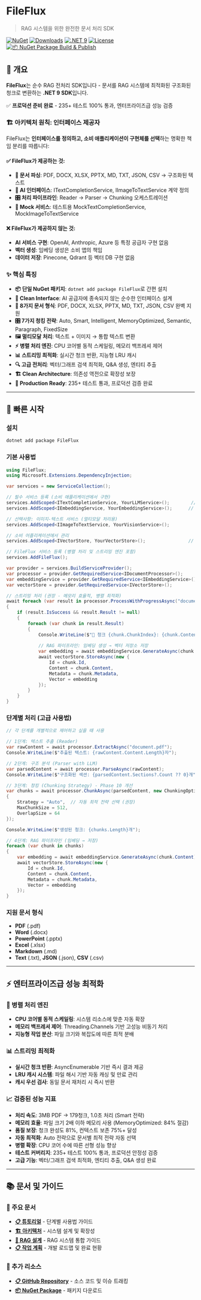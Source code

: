 # FileFlux
> RAG 시스템을 위한 완전한 문서 처리 SDK

[![NuGet](https://img.shields.io/nuget/v/FileFlux.svg)](https://www.nuget.org/packages/FileFlux)
[![Downloads](https://img.shields.io/nuget/dt/FileFlux.svg)](https://www.nuget.org/packages/FileFlux)
[![.NET 9](https://img.shields.io/badge/.NET-9.0-purple)](https://dotnet.microsoft.com/)
[![License](https://img.shields.io/badge/license-MIT-green)](LICENSE)
[![📦 NuGet Package Build & Publish](https://github.com/iyulab/FileFlux/actions/workflows/nuget-publish.yml/badge.svg)](https://github.com/iyulab/FileFlux/actions/workflows/nuget-publish.yml)

## 🎯 개요

**FileFlux**는 순수 RAG 전처리 SDK입니다 - 문서를 RAG 시스템에 최적화된 구조화된 청크로 변환하는 **.NET 9 SDK**입니다.

✅ **프로덕션 준비 완료** - 235+ 테스트 100% 통과, 엔터프라이즈급 성능 검증

### 🏗️ 아키텍처 원칙: 인터페이스 제공자

FileFlux는 **인터페이스를 정의하고, 소비 애플리케이션이 구현체를 선택**하는 명확한 책임 분리를 따릅니다:

#### ✅ FileFlux가 제공하는 것:
- **📄 문서 파싱**: PDF, DOCX, XLSX, PPTX, MD, TXT, JSON, CSV → 구조화된 텍스트
- **🔌 AI 인터페이스**: ITextCompletionService, IImageToTextService 계약 정의
- **🎛️ 처리 파이프라인**: Reader → Parser → Chunking 오케스트레이션
- **🧪 Mock 서비스**: 테스트용 MockTextCompletionService, MockImageToTextService

#### ❌ FileFlux가 제공하지 않는 것:
- **AI 서비스 구현**: OpenAI, Anthropic, Azure 등 특정 공급자 구현 없음
- **벡터 생성**: 임베딩 생성은 소비 앱의 책임  
- **데이터 저장**: Pinecone, Qdrant 등 벡터 DB 구현 없음

### ✨ 핵심 특징
- **📦 단일 NuGet 패키지**: `dotnet add package FileFlux`로 간편 설치
- **🎯 Clean Interface**: AI 공급자에 종속되지 않는 순수한 인터페이스 설계
- **📄 8가지 문서 형식**: PDF, DOCX, XLSX, PPTX, MD, TXT, JSON, CSV 완벽 지원
- **🎛️ 7가지 청킹 전략**: Auto, Smart, Intelligent, MemoryOptimized, Semantic, Paragraph, FixedSize  
- **🖼️ 멀티모달 처리**: 텍스트 + 이미지 → 통합 텍스트 변환
- **⚡ 병렬 처리 엔진**: CPU 코어별 동적 스케일링, 메모리 백프레셔 제어
- **📊 스트리밍 최적화**: 실시간 청크 반환, 지능형 LRU 캐시
- **🔍 고급 전처리**: 벡터/그래프 검색 최적화, Q&A 생성, 엔티티 추출
- **🏗️ Clean Architecture**: 의존성 역전으로 확장성 보장
- **🚀 Production Ready**: 235+ 테스트 통과, 프로덕션 검증 완료

---

## 🚀 빠른 시작

### 설치
```bash
dotnet add package FileFlux
```

### 기본 사용법
```csharp
using FileFlux;
using Microsoft.Extensions.DependencyInjection;

var services = new ServiceCollection();

// 필수 서비스 등록 (소비 애플리케이션에서 구현)
services.AddScoped<ITextCompletionService, YourLLMService>();        // LLM 서비스
services.AddScoped<IEmbeddingService, YourEmbeddingService>();      // 임베딩 서비스(일부 전략에서 필요)

// 선택사항: 이미지-텍스트 서비스 (멀티모달 처리용)
services.AddScoped<IImageToTextService, YourVisionService>();

// 소비 어플리케이션에서 관리
services.AddScoped<IVectorStore, YourVectorStore>();                // 벡터 저장소

// FileFlux 서비스 등록 (병렬 처리 및 스트리밍 엔진 포함)
services.AddFileFlux();

var provider = services.BuildServiceProvider();
var processor = provider.GetRequiredService<IDocumentProcessor>();
var embeddingService = provider.GetRequiredService<IEmbeddingService>();
var vectorStore = provider.GetRequiredService<IVectorStore>();

// 스트리밍 처리 (권장 - 메모리 효율적, 병렬 최적화)
await foreach (var result in processor.ProcessWithProgressAsync("document.pdf"))
{
    if (result.IsSuccess && result.Result != null)
    {
        foreach (var chunk in result.Result)
        {
            Console.WriteLine($"📄 청크 {chunk.ChunkIndex}: {chunk.Content.Length}자");
            
            // RAG 파이프라인: 임베딩 생성 → 벡터 저장소 저장
            var embedding = await embeddingService.GenerateAsync(chunk.Content);
            await vectorStore.StoreAsync(new {
                Id = chunk.Id,
                Content = chunk.Content,
                Metadata = chunk.Metadata,
                Vector = embedding
            });
        }
    }
}
```

### 단계별 처리 (고급 사용법)
```csharp
// 각 단계를 개별적으로 제어하고 싶을 때 사용

// 1단계: 텍스트 추출 (Reader)
var rawContent = await processor.ExtractAsync("document.pdf");
Console.WriteLine($"추출된 텍스트: {rawContent.Content.Length}자");

// 2단계: 구조 분석 (Parser with LLM)
var parsedContent = await processor.ParseAsync(rawContent);
Console.WriteLine($"구조화된 섹션: {parsedContent.Sections?.Count ?? 0}개");

// 3단계: 청킹 (Chunking Strategy) - Phase 10 개선
var chunks = await processor.ChunkAsync(parsedContent, new ChunkingOptions
{
    Strategy = "Auto",  // 자동 최적 전략 선택 (권장)
    MaxChunkSize = 512,
    OverlapSize = 64
});

Console.WriteLine($"생성된 청크: {chunks.Length}개");

// 4단계: RAG 파이프라인 (임베딩 → 저장)
foreach (var chunk in chunks)
{
    var embedding = await embeddingService.GenerateAsync(chunk.Content);
    await vectorStore.StoreAsync(new {
        Id = chunk.Id,
        Content = chunk.Content,
        Metadata = chunk.Metadata,
        Vector = embedding
    });
}
```

### 지원 문서 형식
- **PDF** (.pdf)
- **Word** (.docx)  
- **PowerPoint** (.pptx)
- **Excel** (.xlsx)
- **Markdown** (.md)
- **Text** (.txt), **JSON** (.json), **CSV** (.csv)

---

## ⚡ 엔터프라이즈급 성능 최적화

### 🚀 병렬 처리 엔진
- **CPU 코어별 동적 스케일링**: 시스템 리소스에 맞춘 자동 확장
- **메모리 백프레셔 제어**: Threading.Channels 기반 고성능 비동기 처리
- **지능형 작업 분산**: 파일 크기와 복잡도에 따른 최적 분배

### 📊 스트리밍 최적화  
- **실시간 청크 반환**: AsyncEnumerable 기반 즉시 결과 제공
- **LRU 캐시 시스템**: 파일 해시 기반 자동 캐싱 및 만료 관리
- **캐시 우선 검사**: 동일 문서 재처리 시 즉시 반환

### 📈 검증된 성능 지표
- **처리 속도**: 3MB PDF → 179청크, 1.0초 처리 (Smart 전략)
- **메모리 효율**: 파일 크기 2배 이하 메모리 사용 (MemoryOptimized: 84% 절감)
- **품질 보장**: 청크 완성도 81%, 컨텍스트 보존 75%+ 달성
- **자동 최적화**: Auto 전략으로 문서별 최적 전략 자동 선택
- **병렬 확장**: CPU 코어 수에 따른 선형 성능 향상
- **테스트 커버리지**: 235+ 테스트 100% 통과, 프로덕션 안정성 검증
- **고급 기능**: 벡터/그래프 검색 최적화, 엔티티 추출, Q&A 생성 완료

---

## 📚 문서 및 가이드

### 📖 주요 문서
- [**📋 튜토리얼**](docs/TUTORIAL.md) - 단계별 사용법 가이드
- [**🏗️ 아키텍처**](docs/ARCHITECTURE.md) - 시스템 설계 및 확장성
- [**🎯 RAG 설계**](docs/RAG-DESIGN.md) - RAG 시스템 통합 가이드
- [**📋 작업 계획**](TASKS.md) - 개발 로드맵 및 완료 현황

### 🔗 추가 리소스
- [**📋 GitHub Repository**](https://github.com/iyulab/FileFlux) - 소스 코드 및 이슈 트래킹
- [**📦 NuGet Package**](https://www.nuget.org/packages/FileFlux) - 패키지 다운로드

